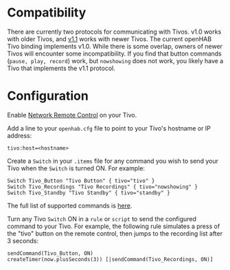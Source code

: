 # Compatibility

There are currently two protocols for communicating with Tivos. v1.0 works with older Tivos, and [v1.1](http://www.tivo.com/assets/images/abouttivo/resources/downloads/brochures/TiVo_TCP_Network_Remote_Control_Protocol.pdf) works with newer Tivos. The current openHAB Tivo binding implements v1.0. While there is some overlap, owners of newer Tivos will encounter some incompatibility. If you find that button commands (`pause, play, record`) work, but `nowshowing` does not work, you likely have a Tivo that implements the v1.1 protocol.

# Configuration

Enable [Network Remote Control](http://support.tivo.com/app/answers/detail/a_id/391) on your Tivo.

Add a line to your `openhab.cfg` file to point to your Tivo's hostname or IP address:

`tivo:host=<hostname>`

Create a `Switch` in your `.items` file for any command you wish to send your Tivo when the `Switch` is turned ON. For example:


    Switch Tivo_Button "Tivo Button" { tivo="tivo" }
    Switch Tivo_Recordings "Tivo Recordings" { tivo="nowshowing" }
    Switch Tivo_Standby "Tivo Standby" { tivo="standby" }

The full list of supported commands is [here](https://bitbucket.org/JonathanGiles/jtivo/src/9bb8a78424a7c8a461b0082c3d2dd6db31bf2454/src/net/jonathangiles/tivo/TivoCommand.java?at=default).

Turn any Tivo `Switch` ON in a `rule` or `script` to send the configured command to your Tivo. For example, the following rule simulates a press of the "tivo" button on the remote control, then jumps to the recording list after 3 seconds:

    sendCommand(Tivo_Button, ON)
    createTimer(now.plusSeconds(3)) [|sendCommand(Tivo_Recordings, ON)]

